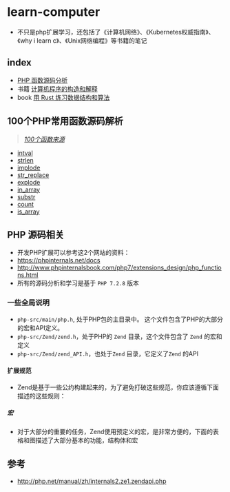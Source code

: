 # learn-computer
* 不只是php扩展学习，还包括了《计算机网络》、《Kubernetes权威指南》、《why i learn c》、《Unix网络编程》等书籍的笔记

## index
* [ PHP 函数源码分析](./src)
* 书籍 [计算机程序的构造和解释](./2019/计算机程序的构造和解释)
* book [用 Rust 练习数据结构和算法](./2021/用-Rust-练习数据结构和算法)

## 100个PHP常用函数源码解析
> [*100个函数来源*](https://learnku.com/php/t/25799)

* [intval](./src/function/string/intval.md)
* [strlen](./src/function/string/strlen.md)
* [implode](./src/function/string/implode.md)
* [str_replace](./src/function/str_replace.md)
* [explode](./src/function/string/explode.md)
* [in_array](./src/function/array/in_array.md)
* [substr](./src/function/string/substr.md)
* [count](./src/function/array/count.md)
* [is_array](./src/function/array/is_array.md)

## PHP 源码相关
* 开发PHP扩展可以参考这2个网站的资料：
* https://phpinternals.net/docs
* http://www.phpinternalsbook.com/php7/extensions_design/php_functions.html
* 所有的源码分析和学习是基于 `PHP 7.2.8` 版本

### 一些全局说明
* `php-src/main/php.h`, 处于PHP包的主目录中。 这个文件包含了PHP的大部分的宏和API定义。
* `php-src/Zend/zend.h`，处于PHP的 `Zend` 目录，这个文件包含了 `Zend` 的宏和定义
* `php-src/Zend/zend_API.h`，也处于`Zend` 目录，它定义了`Zend` 的API

#### 扩展规范
* Zend是基于一些公约构建起来的，为了避免打破这些规范，你应该遵循下面描述的这些规则：

##### 宏
* 对于大部分的重要的任务，Zend使用预定义的宏，是非常方便的，下面的表格和图描述了大部分基本的功能，结构体和宏

## 参考
* http://php.net/manual/zh/internals2.ze1.zendapi.php
